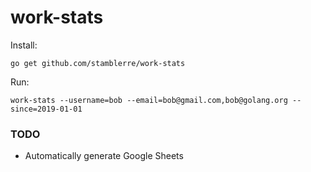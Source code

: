 # work-stats

Install:

`go get github.com/stamblerre/work-stats`

Run:

`work-stats --username=bob --email=bob@gmail.com,bob@golang.org --since=2019-01-01`

### TODO
* Automatically generate Google Sheets
